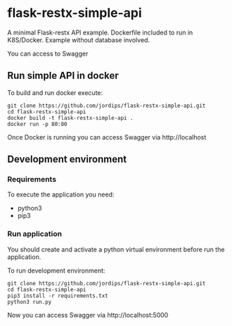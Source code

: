 # flask-restx-simple-api

A minimal Flask-restx API example. Dockerfile included to run in K8S/Docker. Example without database involved.

You can access to Swagger 

## Run simple API in docker

To build and run docker execute:

```
git clone https://github.com/jordips/flask-restx-simple-api.git
cd flask-restx-simple-api
docker build -t flask-restx-simple-api .
docker run -p 80:80
```
Once Docker is running you can access Swagger via http://localhost

## Development environment

### Requirements

To execute the application you need:
- python3
- pip3

### Run application

You should create and activate a python virtual environment before run the application.

To run development environment:
```
git clone https://github.com/jordips/flask-restx-simple-api.git
cd flask-restx-simple-api
pip3 install -r requirements.txt
python3 run.py
```
Now you can access Swagger via http://localhost:5000
